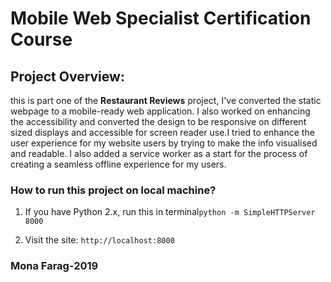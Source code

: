 # Mobile Web Specialist Certification Course

## Project Overview:

this is part one of the **Restaurant Reviews** project, I've converted the static webpage to a mobile-ready web application. I also worked on enhancing the accessibility and converted the design to be responsive on different sized displays and accessible for screen reader use.I tried to enhance the user experience for my website users by trying to make the info visualised and readable. I also added a service worker as a start for the process of creating a seamless offline experience for my users.

### How to run this project on local machine?

1. If you have Python 2.x, run this in terminal`python -m SimpleHTTPServer 8000` 

2. Visit the site: `http://localhost:8000`

### Mona Farag-2019

